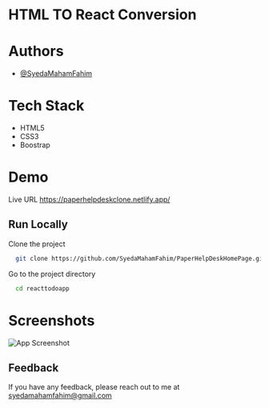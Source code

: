 
# HTML TO React Conversion



# Authors

- [@SyedaMahamFahim](https://github.com/SyedaMahamFahim/)


# Tech Stack

- HTML5
- CSS3
- Boostrap
# Demo

Live URL
https://paperhelpdeskclone.netlify.app/

## Run Locally

Clone the project

```bash
  git clone https://github.com/SyedaMahamFahim/PaperHelpDeskHomePage.git
```

Go to the project directory

```bash
  cd reacttodoapp

```
# Screenshots

![App Screenshot](https://user-images.githubusercontent.com/79671325/189112803-ec0f912d-2cb9-4b58-a9ea-840f92cf2ac0.png)






## Feedback

If you have any feedback, please reach out to me at syedamahamfahim@gmail.com

